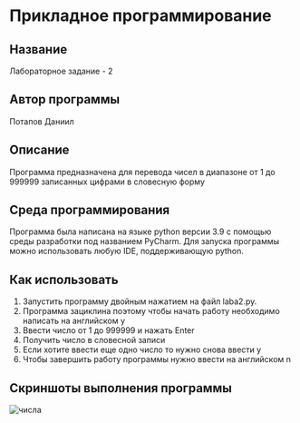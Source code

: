 # Прикладное программирование
## Название
Лабораторное задание - 2
## Автор программы
Потапов Даниил
## Описание
Программа предназначена для перевода чисел в диапазоне от 1 до 999999 записанных цифрами в словесную форму
## Среда программирования 
Программа была написана на языке python версии 3.9 с помощью среды разработки под названием PyCharm.
Для запуска программы можно использовать любую IDE, поддерживающую python.
## Как использовать
1. Запустить программу двойным нажатием на файл laba2.py.
2. Программа зациклина поэтому чтобы начать работу необходимо написать на английском y
3. Ввести число от 1 до 999999 и нажать Enter
4. Получить число в словесной записи
5. Если хотите ввести еще одно число то нужно снова ввести y
6. Чтобы завершить работу программы нужно ввести на английском n
## Скриншоты выполнения программы
![числа](https://user-images.githubusercontent.com/113824271/190924484-89f93860-1b49-4e2a-a824-02d43c0b9821.png)
